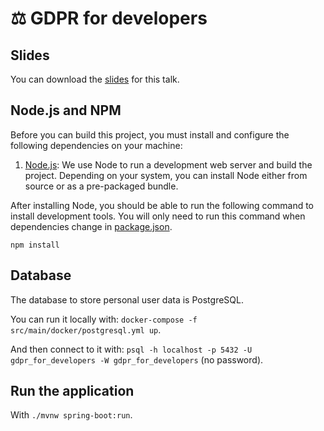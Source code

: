 # ⚖️ GDPR for developers

## Slides

You can download the [slides](https://raw.githubusercontent.com/fdelbrayelle/talk-gdpr-for-developers/main/slides.pdf) for this talk.

## Node.js and NPM

Before you can build this project, you must install and configure the following dependencies on your machine:

1. [Node.js](https://nodejs.org/): We use Node to run a development web server and build the project.
   Depending on your system, you can install Node either from source or as a pre-packaged bundle.

After installing Node, you should be able to run the following command to install development tools.
You will only need to run this command when dependencies change in [package.json](package.json).

```
npm install
```

## Database

The database to store personal user data is PostgreSQL.

You can run it locally with: `docker-compose -f src/main/docker/postgresql.yml up`.

And then connect to it with: `psql -h localhost -p 5432 -U gdpr_for_developers -W gdpr_for_developers` (no password).

## Run the application

With `./mvnw spring-boot:run`.

<!-- jhipster-needle-readme -->
